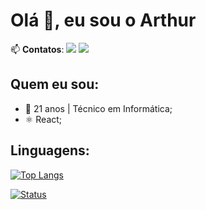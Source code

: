 # Olá 👋, eu sou o Arthur

📫 **Contatos**: <a href="https://www.linkedin.com/in/arthur-machado/"><img src="https://img.shields.io/badge/linkedin-%230077B5.svg?&style=for-the-badge&logo=linkedin&logoColor=white"></a> <a href="mailto:arthurmachado7@gmail.com"><img src="https://img.shields.io/badge/gmail-%23D14836.svg?&style=for-the-badge&logo=gmail&logoColor=white"></a>

## Quem eu sou:
- 🔭 21 anos | Técnico em Informática;
- ⚛ React;

## Linguagens:

[![Top Langs](https://github-readme-stats.vercel.app/api/top-langs/?username=arthur-machado&show_icons=true)](https://github.com/arthur-machado/)

[![Status](https://github-readme-stats.vercel.app/api?username=arthur-machado&hide=prs,contribs,issues&show_icons=true)](https://github.com/arthur-machado/github-readme-stats)
